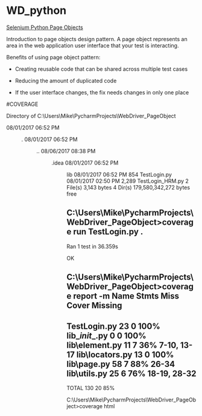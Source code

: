 # WD_python

[Selenium Python Page Objects](http://selenium-python.readthedocs.io/page-objects.html)

Introduction to page objects design pattern. A page object represents an area in the web application user interface that your test is interacting.

Benefits of using page object pattern:

* Creating reusable code that can be shared across multiple test cases

* Reducing the amount of duplicated code

* If the user interface changes, the fix needs changes in only one place


#COVERAGE

 Directory of C:\Users\Mike\PycharmProjects\WebDriver_PageObject

08/01/2017  06:52 PM    <DIR>          .
08/01/2017  06:52 PM    <DIR>          ..
08/06/2017  08:38 PM    <DIR>          .idea
08/01/2017  06:52 PM    <DIR>          lib
08/01/2017  06:52 PM               854 TestLogin.py
08/01/2017  02:50 PM             2,289 TestLogin_HRM.py
               2 File(s)          3,143 bytes
               4 Dir(s)  179,580,342,272 bytes free

C:\Users\Mike\PycharmProjects\WebDriver_PageObject>coverage run TestLogin.py
.
----------------------------------------------------------------------
Ran 1 test in 36.359s

OK

C:\Users\Mike\PycharmProjects\WebDriver_PageObject>coverage report -m
Name              Stmts   Miss  Cover   Missing
-----------------------------------------------
TestLogin.py         23      0   100%
lib\__init__.py       0      0   100%
lib\element.py       11      7    36%   7-10, 13-17
lib\locators.py      13      0   100%
lib\page.py          58      7    88%   26-34
lib\utils.py         25      6    76%   18-19, 28-32
-----------------------------------------------
TOTAL               130     20    85%

C:\Users\Mike\PycharmProjects\WebDriver_PageObject>coverage html
